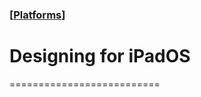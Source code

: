 ### [[Platforms](./translated-human-interface-guidelines-markdown/platforms.md)]  
  
# **Designing for iPadOS**  

==========================
